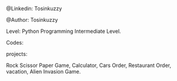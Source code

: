 @Linkedin: Tosinkuzzy

@Author: Tosinkuzzy

Level: Python Programming Intermediate Level.

Codes:

projects:

Rock Scissor Paper Game,
Calculator,
Cars Order,
Restaurant Order,
vacation,
Alien Invasion Game.
